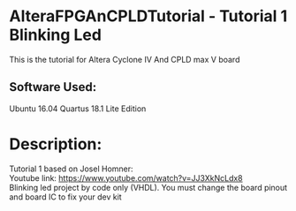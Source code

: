 # AlteraFPGAnCPLDTutorial - Tutorial 1 Blinking Led
This is the tutorial for Altera Cyclone IV And CPLD max V board
## Software Used:
Ubuntu 16.04
Quartus 18.1 Lite Edition
# Description:
Tutorial 1 based on Josel Homner:  
Youtube link: https://www.youtube.com/watch?v=JJ3XkNcLdx8  
Blinking led project by code only (VHDL). You must change the board pinout and board IC to fix your dev kit  

